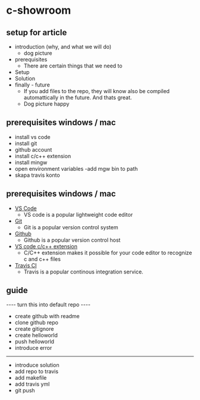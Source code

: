 # c-showroom

## setup for article
- introduction (why, and what we will do)
    - dog picture
- prerequisites
    - There are certain things that we need to 
- Setup
- Solution
- finally - future
    - If you add files to the repo, they will know also be compiled automattically in the future. And thats great.
    - Dog picture happy

## prerequisites windows / mac
- install vs code
- install git
- github account
- install c/c++ extension
- install mingw
- open environment variables -add mgw bin to path
- skapa travis konto

## prerequisites windows / mac
- [VS Code](https://code.visualstudio.com/download)
    - VS code is a popular lightweight code editor
- [Git](https://git-scm.com/)
    - Git is a popular version control system
- [Github](https://github.com/)
    - Github is a popular version control host
- [VS code c/c++ extension](https://marketplace.visualstudio.com/items?itemName=ms-vscode.cpptools)
    - C/C++ extension makes it possible for your code editor to recognize c and c++ files
- [Travis CI](https://travis-ci.org/)
    - Travis is a popular continous integration service.

## guide
---- turn this into default repo ----
- create github with readme
- clone github repo
- create gitignore
- create helloworld
- push helloworld
- introduce error 
----
 - introduce solution
- add repo to travis
- add makefile
- add travis yml
- git push

